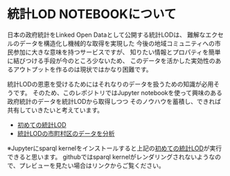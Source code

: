 # 統計LOD NOTEBOOKについて

日本の政府統計をLinked Open Dataとして公開する統計LODは、
難解なエクセルのデータを構造化し機械的な取得を実現した
今後の地域コミュニティへの市民参加に大きな意味を持つサービスですが、
知りたい情報とプロパティを簡単に結びつける手段が今のところ少ないため、
このデータを活かした実効性のあるアウトプットを作るのは現状ではかなり困難です。

統計LODの恩恵を受けるためにはそれなりのデータを扱うための知識が必用そうです。
そのため、このレポジトリではJupyter notebookを使って興味のある政府統計のデータを統計LODから取得しつつ
そのノウハウを蓄積し、できれば共有していきたいと考えています。


- [初めての統計LOD](http://nbviewer.jupyter.org/github/dogrunjp/lod-notebook/blob/master/index.ipynb)
- [統計LODの市町村区のデータを分析](https://github.com/dogrunjp/lod-notebook/blob/master/clustering.ipynb)

※Jupyterにsparql kernelをインストールすると上記の[初めての統計LOD](http://nbviewer.jupyter.org/github/dogrunjp/lod-notebook/blob/master/index.ipynb)が実行できると思います。
githubではsparql kernelがレンダリングされないようなので、プレビューを見たい場合はリンクからご覧ください。